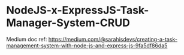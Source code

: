 # NodeJS-x-ExpressJS-Task-Manager-System-CRUD
Medium doc ref: https://medium.com/@sarahisdevs/creating-a-task-management-system-with-node-js-and-express-js-9fa5df86da5
